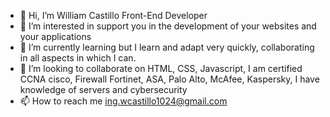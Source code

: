 - 👋 Hi, I’m William Castillo Front-End Developer
- 👀 I’m interested in support you in the development of your websites and your applications
- 🌱 I’m currently learning but I learn and adapt very quickly, collaborating in all aspects in which I can.
- 💞️ I’m looking to collaborate on HTML, CSS, Javascript, 
I am certified CCNA cisco, Firewall Fortinet, ASA, Palo Alto, McAfee, Kaspersky, I have knowledge of servers and cybersecurity
- 📫 How to reach me ing.wcastillo1024@gmail.com

<!---
ingwcastillo1024/ingwcastillo1024 is a ✨ special ✨ repository because its `README.md` (this file) appears on your GitHub profile.
You can click the Preview link to take a look at your changes.
--->
